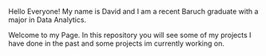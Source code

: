 Hello Everyone!
My name is David and I am a recent Baruch graduate with a major in Data Analytics. 

Welcome to my Page.
In this repository you will see some of my projects I have done in the past and some projects im currently working on.



